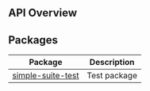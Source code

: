 
## API Overview

## Packages

|  Package | Description |
|  --- | --- |
|  [simple-suite-test](docs/simple-suite-test) | Test package |

